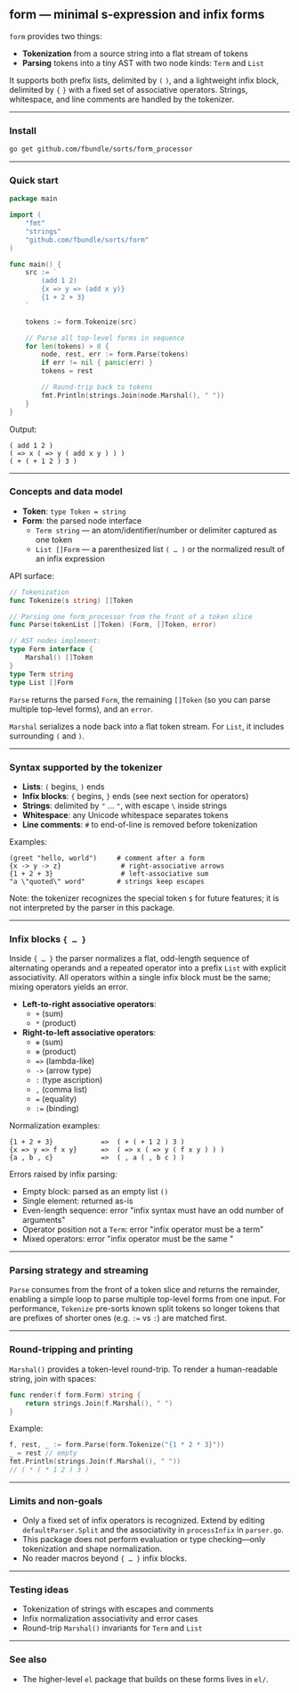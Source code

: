 ## form — minimal s‑expression and infix forms

`form` provides two things:

- **Tokenization** from a source string into a flat stream of tokens
- **Parsing** tokens into a tiny AST with two node kinds: `Term` and `List`

It supports both prefix lists, delimited by `(` `)`, and a lightweight infix block, delimited by `{` `}` with a fixed set of associative operators. Strings, whitespace, and line comments are handled by the tokenizer.

---

### Install

```bash
go get github.com/fbundle/sorts/form_processor
```

---

### Quick start

```go
package main

import (
    "fmt"
    "strings"
    "github.com/fbundle/sorts/form"
)

func main() {
    src := `
        (add 1 2)
        {x => y => (add x y)}
        {1 + 2 + 3}
    `

    tokens := form.Tokenize(src)

    // Parse all top-level forms in sequence
    for len(tokens) > 0 {
        node, rest, err := form.Parse(tokens)
        if err != nil { panic(err) }
        tokens = rest

        // Round-trip back to tokens
        fmt.Println(strings.Join(node.Marshal(), " "))
    }
}
```

Output:

```text
( add 1 2 )
( => x ( => y ( add x y ) ) )
( + ( + 1 2 ) 3 )
```

---

### Concepts and data model

- **Token**: `type Token = string`
- **Form**: the parsed node interface
  - `Term string` — an atom/identifier/number or delimiter captured as one token
  - `List []Form` — a parenthesized list `( … )` or the normalized result of an infix expression

API surface:

```go
// Tokenization
func Tokenize(s string) []Token

// Parsing one form_processor from the front of a token slice
func Parse(tokenList []Token) (Form, []Token, error)

// AST nodes implement:
type Form interface {
    Marshal() []Token
}
type Term string
type List []Form
```

`Parse` returns the parsed `Form`, the remaining `[]Token` (so you can parse multiple top-level forms), and an `error`.

`Marshal` serializes a node back into a flat token stream. For `List`, it includes surrounding `(` and `)`.

---

### Syntax supported by the tokenizer

- **Lists**: `(` begins, `)` ends
- **Infix blocks**: `{` begins, `}` ends (see next section for operators)
- **Strings**: delimited by `"` … `"`, with escape `\` inside strings
- **Whitespace**: any Unicode whitespace separates tokens
- **Line comments**: `#` to end-of-line is removed before tokenization

Examples:

```text
(greet "hello, world")     # comment after a form
{x -> y -> z}               # right-associative arrows
{1 + 2 + 3}                 # left-associative sum
"a \"quoted\" word"        # strings keep escapes
```

Note: the tokenizer recognizes the special token `$` for future features; it is not interpreted by the parser in this package.

---

### Infix blocks `{ … }`

Inside `{ … }` the parser normalizes a flat, odd-length sequence of alternating operands and a repeated operator into a prefix `List` with explicit associativity. All operators within a single infix block must be the same; mixing operators yields an error.

- **Left-to-right associative operators**:
  - `+` (sum)
  - `*` (product)
- **Right-to-left associative operators**:
  - `⊕` (sum)
  - `⊗` (product)
  - `=>` (lambda-like)
  - `->` (arrow type)
  - `:` (type ascription)
  - `,` (comma list)
  - `=` (equality)
  - `:=` (binding)

Normalization examples:

```text
{1 + 2 + 3}            =>  ( + ( + 1 2 ) 3 )
{x => y => f x y}      =>  ( => x ( => y ( f x y ) ) )
{a , b , c}            =>  ( , a ( , b c ) )
```

Errors raised by infix parsing:

- Empty block: parsed as an empty list `()`
- Single element: returned as-is
- Even-length sequence: error "infix syntax must have an odd number of arguments"
- Operator position not a `Term`: error "infix operator must be a term"
- Mixed operators: error "infix operator must be the same <op>"


---

### Parsing strategy and streaming

`Parse` consumes from the front of a token slice and returns the remainder, enabling a simple loop to parse multiple top-level forms from one input. For performance, `Tokenize` pre-sorts known split tokens so longer tokens that are prefixes of shorter ones (e.g. `:=` vs `:`) are matched first.

---

### Round-tripping and printing

`Marshal()` provides a token-level round-trip. To render a human-readable string, join with spaces:

```go
func render(f form.Form) string {
    return strings.Join(f.Marshal(), " ")
}
```

Example:

```go
f, rest, _ := form.Parse(form.Tokenize("{1 * 2 * 3}"))
_ = rest // empty
fmt.Println(strings.Join(f.Marshal(), " "))
// ( * ( * 1 2 ) 3 )
```

---

### Limits and non-goals

- Only a fixed set of infix operators is recognized. Extend by editing `defaultParser.Split` and the associativity in `processInfix` in `parser.go`.
- This package does not perform evaluation or type checking—only tokenization and shape normalization.
- No reader macros beyond `{ … }` infix blocks.

---

### Testing ideas

- Tokenization of strings with escapes and comments
- Infix normalization associativity and error cases
- Round-trip `Marshal()` invariants for `Term` and `List`

---

### See also

- The higher-level `el` package that builds on these forms lives in `el/`.


